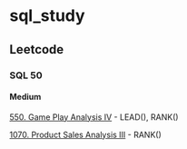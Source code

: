 # sql_study

## Leetcode
### SQL 50
#### Medium
[550. Game Play Analysis IV](./leetcode/550.Game_Play_Analysis_IV.sql) - LEAD(), RANK()

[1070. Product Sales Analysis III](./leetcode/1070.Product_Sales_Analysis_III.sql) - RANK()
